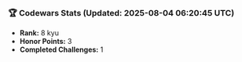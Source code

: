 ### 🏆 Codewars Stats (Updated: 2025-08-04 06:20:45 UTC)

- **Rank:** 8 kyu
- **Honor Points:** 3
- **Completed Challenges:** 1
